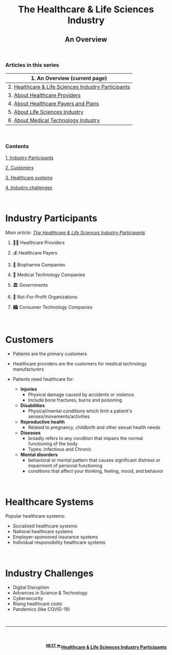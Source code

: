 <h1 align=center> The Healthcare & Life Sciences Industry </h1>

<h2 align=center> An Overview </h2>

<br>

### Articles in this series

| 1. An Overview (current page)                                                                                                                                        |
| -------------------------------------------------------------------------------------------------------------------------------------------------------------------- |
| 2. [Healthcare & Life Sciences Industry Participants](https://karthikeshwar1.github.io/blog/2022/The%20Healthcare%20and%20Life%20Sciences%20Industry%20Participants) |
| 3. [About Healthcare Providers](https://karthikeshwar1.github.io/blog/2022/The%20Healthcare%20Providers)                                                             |
| 4. [About Healthcare Payers and Plans](https://Karthikeshwar1.github.io/blog/2022/The%20Healthcare%20Payers%20and%20Plans)                                           |
| 5. [About Life Sciences Industry](https://Karthikeshwar1.github.io/blog/2022/The%20Life%20Sciences%20Industry)                                                       |
| 6. [About Medical Technology Industry](https://Karthikeshwar1.github.io/blog/2022/The%20Medical%20Technology%20Industry)                                             |

<br>

### Contents

[1. Industry Participants](#industry-participants)

[2. Customers](#customers)

[3. Healthcare systems](#healthcare-systems)

[4. Industry challenges](#industry-challenges)

<br>

# Industry Participants

_Main article:
[The Healthcare & Life Sciences Industry Participants](https://github.com/Karthikeshwar1/blog/blob/main/2022/The%20Healhcare%20and%20Life%20Sciences%20Industry%20Participants.md)_

1. 👩‍⚕️ Healthcare Providers

2. 💰 Healthcare Payers

3. 🧬 Biopharma Companies

4. 🔬 Medical Technology Companies

5. 🏛 Governments

6. 🏢 Not-For-Profit Organizations

7. 🏙 Consumer Technology Companies

<br>

# Customers
* Patients are the primary customers
* Healthcare providers are the customers for medical technology manufacturers
* Patients need healthcare for:

	* **Injuries**
		* Physical damage caused by accidents or violence.
		* Include bone fractures, burns and poisoning
	* **Disabilities**
		* Physical/mental conditions which limit a patient's senses/movements/activities
	* **Reproductive health**
		* Related to pregnancy, childbirth and other sexual health needs
	* **Diseases**
		* broadly refers to any condition that impairs the normal functioning of the body
		* Types: Infectious and Chronic
	* **Mental disorders**
		* behavioral or mental pattern that causes significant distress or impairment of personal functioning
		* conditions that affect your thinking, feeling, mood, and behavior


<br>

# Healthcare Systems

Popular healthcare systems:

- Socialized healthcare systems
- National healthcare systems
- Employer-sponsored insurance systems
- Individual responsibility healthcare systems

<br>

# Industry Challenges

- Digital Disruption
- Advances in Science & Technology
- Cybersecurity
- Rising healthcare costs
- Pandemics (like COVID-19)

<br>

<hr>

<br>

<h4 align="right"><sup><a href="https://karthikeshwar1.github.io/blog/2022/The%20Healthcare%20and%20Life%20Sciences%20Industry%20Participants">
  NEXT ➡️
  </a>
  </sup>
  <a href="https://karthikeshwar1.github.io/blog/2022/The%20Healthcare%20and%20Life%20Sciences%20Industry%20Participants">
 Healthcare & Life Sciences Industry Participants 
  </a>
  </h4>
  
<br>
